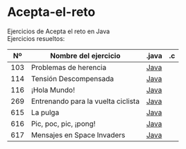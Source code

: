 # Acepta-el-reto
Ejercicios de Acepta el reto en Java<br>
Ejercicios resueltos:

| Nº | Nombre del ejercicio | .java | .c |
|-------------|-------------|-------------|-------------|
| 103 | Problemas de herencia | [Java](https://github.com/cvcvrril/Acepta-el-reto/blob/main/ejercicios/Ej103.java)
| 114 | Tensión Descompensada | [Java](https://github.com/cvcvrril/Acepta-el-reto/blob/main/ejercicios/Ej114.java) |
| 116 | ¡Hola Mundo! | [Java](https://github.com/cvcvrril/Acepta-el-reto/blob/main/ejercicios/Ej116.java) |
| 269 | Entrenando para la vuelta ciclista | [Java](https://github.com/cvcvrril/Acepta-el-reto/blob/main/ejercicios/Ej269.java) |
| 615 | La pulga | [Java](https://github.com/cvcvrril/Acepta-el-reto/blob/main/ejercicios/Ej615.java) |
| 616 | Pic, poc, pic, ¡pong! | [Java](https://github.com/cvcvrril/Acepta-el-reto/blob/main/ejercicios/Ej616.java) |
| 617 | Mensajes en Space Invaders | [Java](https://github.com/cvcvrril/Acepta-el-reto/blob/main/ejercicios/Ej617.java) |
